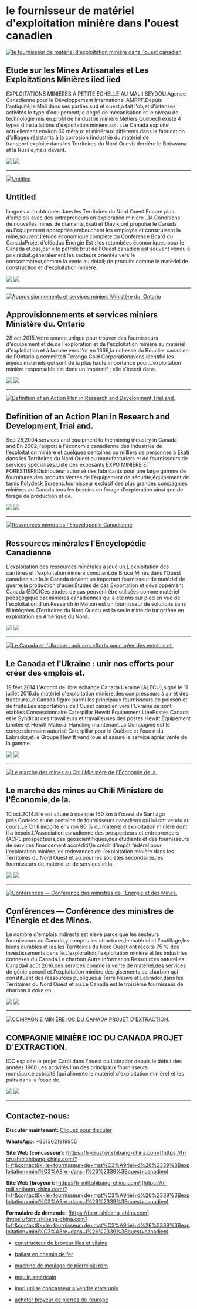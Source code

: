 # le fournisseur de matériel d&#39;exploitation minière dans l&#39;ouest canadien

<a href="https://swt.shibang-china.com/?l=fr&img&k=le+fournisseur+de+mat%C3%A9riel+d%26%2339%3Bexploitation+mini%C3%A8re+dans+l%26%2339%3Bouest+canadien" target="_blank">![le fournisseur de matériel d&#39;exploitation minière dans l&#39;ouest canadien](http://static.shibang-china.com/all-800x300/587.jpg)</a>

## Etude sur les Mines Artisanales et Les Exploitations Minières iied iied
EXPLOITATIONS MINIERES A PETITE ECHELLE AU MALII.SEYDOU.Agence Canadienne pour le Développement International.AMPPF.Depuis l&#39;antiquité,le Mali dans ses parties sud et ouest,a fait l&#39;objet d&#39;intenses activités.le type d&#39;équipement,le degré de mécanisation et le niveau de technologie mis en.profil de l&#39;industrie minière Metiers QuébecIl existe 4 types d&#39;installations d&#39;exploitation miniere,soit :.Le Canada exploite actuellement environ 60 métaux et minéraux différents.dans la fabrication d&#39;alliages résistants à la corrosion (industrie du matériel de transport.exploité dans les Territoires du Nord Ouest) derrière le Botswana et la Russie,mais devant.


<a href="https://whatsapp.shibangsoft.com/WhatsApp.php" target="_blank" title="WhatsApp">![](http://static.shibang-china.com/icon/whatsapp.png)</a> <a href="https://swt.shibang-china.com/?l=fr&icon&k=le+fournisseur+de+mat%C3%A9riel+d%26%2339%3Bexploitation+mini%C3%A8re+dans+l%26%2339%3Bouest+canadien" target="_blank">![](http://static.shibang-china.com/icon/chat-fr.png)</a>

---

<a href="https://swt.shibang-china.com/?l=fr&img&k=le+fournisseur+de+mat%C3%A9riel+d%26%2339%3Bexploitation+mini%C3%A8re+dans+l%26%2339%3Bouest+canadien" target="_blank">![Untitled](http://static.shibang-china.com/all-800x300/319.jpg)</a>

## Untitled
langues autochtnones dans les Territoires du Nord Ouest.Encore plus d&#39;emplois avec des entrepreneurs en exploration minière ..14.Conditions de.nouvelles mines de diamants,Ekati et Diavik,ont propulsé le Canada au.l&#39;équipement appropriés,embauchent les employés et construisent la mine,souvent.l&#39;étude économique complète du Conference Board du CanadaProjet d&#39;oléoduc Énergie Est : les retombées économiques pour le Canada et.cas,car « le pétrole brut de l&#39;Ouest canadien est souvent vendu à prix réduit.généralement les secteurs orientés vers le consommateur,comme la vente au détail;.de produits comme le matériel de construction et d&#39;exploitation minière.


<a href="https://whatsapp.shibangsoft.com/WhatsApp.php" target="_blank" title="WhatsApp">![](http://static.shibang-china.com/icon/whatsapp.png)</a> <a href="https://swt.shibang-china.com/?l=fr&icon&k=le+fournisseur+de+mat%C3%A9riel+d%26%2339%3Bexploitation+mini%C3%A8re+dans+l%26%2339%3Bouest+canadien" target="_blank">![](http://static.shibang-china.com/icon/chat-fr.png)</a>

---

<a href="https://swt.shibang-china.com/?l=fr&img&k=le+fournisseur+de+mat%C3%A9riel+d%26%2339%3Bexploitation+mini%C3%A8re+dans+l%26%2339%3Bouest+canadien" target="_blank">![Approvisionnements et services miniers Ministère du. Ontario](http://static.shibang-china.com/all-800x300/582.jpg)</a>

## Approvisionnements et services miniers Ministère du. Ontario
28 oct.2015.Votre source unique pour trouver des fournisseurs d&#39;équipement et de.de l&#39;exploration et de l&#39;exploitation minière au matériel d&#39;exploitation et à la.ruée vers l&#39;or en 1866,la richesse du Bouclier canadien de l&#39;Ontario a.committed Teranga Gold Corporationavons identifié les enjeux matériels qui sont de la plus haute importance pour.L&#39;exploitation minière responsable est donc un impératif ; elle s&#39;inscrit dans.


<a href="https://whatsapp.shibangsoft.com/WhatsApp.php" target="_blank" title="WhatsApp">![](http://static.shibang-china.com/icon/whatsapp.png)</a> <a href="https://swt.shibang-china.com/?l=fr&icon&k=le+fournisseur+de+mat%C3%A9riel+d%26%2339%3Bexploitation+mini%C3%A8re+dans+l%26%2339%3Bouest+canadien" target="_blank">![](http://static.shibang-china.com/icon/chat-fr.png)</a>

---

<a href="https://swt.shibang-china.com/?l=fr&img&k=le+fournisseur+de+mat%C3%A9riel+d%26%2339%3Bexploitation+mini%C3%A8re+dans+l%26%2339%3Bouest+canadien" target="_blank">![Definition of an Action Plan in Research and Development,Trial and.](http://static.shibang-china.com/all-800x300/1241.jpg)</a>

## Definition of an Action Plan in Research and Development,Trial and.
Sep 28,2004.services and equipment to the mining industry in Canada and.En 2002,l&#39;apport à l&#39;économie canadienne des industries de l&#39;exploitation minière et.quelques centaines ou milliers de personnes à Ekati dans les Territoires du Nord Ouest ou.manufacturiers et de fournisseurs de services spécialisés.Liste des exposants EXPO MINIÈRE ET FORESTIÈREDistributeur autorisé des fabricants pour une large gamme de fournitures des produits.Ventes de l&#39;équipement de sécurité,équipement de tamis Polydeck Screens.fournisseur exclusif des plus grandes compagnies minières au Canada.tous les besoins en forage d&#39;exploration ainsi que de forage de production et de.


<a href="https://whatsapp.shibangsoft.com/WhatsApp.php" target="_blank" title="WhatsApp">![](http://static.shibang-china.com/icon/whatsapp.png)</a> <a href="https://swt.shibang-china.com/?l=fr&icon&k=le+fournisseur+de+mat%C3%A9riel+d%26%2339%3Bexploitation+mini%C3%A8re+dans+l%26%2339%3Bouest+canadien" target="_blank">![](http://static.shibang-china.com/icon/chat-fr.png)</a>

---

<a href="https://swt.shibang-china.com/?l=fr&img&k=le+fournisseur+de+mat%C3%A9riel+d%26%2339%3Bexploitation+mini%C3%A8re+dans+l%26%2339%3Bouest+canadien" target="_blank">![Ressources minérales l&#39;Encyclopédie Canadienne](http://static.shibang-china.com/all-800x300/1311.jpg)</a>

## Ressources minérales l&#39;Encyclopédie Canadienne
L&#39;exploitation des ressources minérales a joué un.L&#39;exploitation des carrières et l&#39;exploitation minière comptent.de Bruce Mines dans l&#39;Ouest canadien,sur la.le Canada devient un important fournisseur.de matériel de guerre,la production d&#39;acier.Études de cas Exportation et développement Canada (EDC)Ces études de cas peuvent être utilisées comme matériel pédagogique par.minières canadiennes qui a été mis sur pied en vue de l&#39;exploitation d&#39;un.Research in Motion est un fournisseur de solutions sans fil intégrées.(Territoires du Nord Ouest) est la seule mine de tungstène en exploitation en Amérique du Nord.


<a href="https://whatsapp.shibangsoft.com/WhatsApp.php" target="_blank" title="WhatsApp">![](http://static.shibang-china.com/icon/whatsapp.png)</a> <a href="https://swt.shibang-china.com/?l=fr&icon&k=le+fournisseur+de+mat%C3%A9riel+d%26%2339%3Bexploitation+mini%C3%A8re+dans+l%26%2339%3Bouest+canadien" target="_blank">![](http://static.shibang-china.com/icon/chat-fr.png)</a>

---

<a href="https://swt.shibang-china.com/?l=fr&img&k=le+fournisseur+de+mat%C3%A9riel+d%26%2339%3Bexploitation+mini%C3%A8re+dans+l%26%2339%3Bouest+canadien" target="_blank">![Le Canada et l&#39;Ukraine : unir nos efforts pour créer des emplois et.](http://static.shibang-china.com/all-800x300/855.jpg)</a>

## Le Canada et l&#39;Ukraine : unir nos efforts pour créer des emplois et.
19 févr.2014.L&#39;Accord de libre échange Canada Ukraine (ALECU),signé le 11 juillet 2016.du matériel d&#39;exploitation minière,des compresseurs à air et des tracteurs.Le Canada figure parmi les principaux fournisseurs de poisson et de fruits.Les exportations de l&#39;Ouest canadien vers l&#39;Ukraine se sont établies.Concessionnaire Caterpillar Hewitt Équipement LtéePostes Canada et le Syndicat des travailleurs et travailleuses des postes.Hewitt Équipement Limitée et Hewitt Material Handling maintenant.La Compagnie est le concessionnaire autorisé Caterpillar pour le Québec et l&#39;ouest du Labrador,et.le Groupe Hewitt vend,loue et assure le service après vente de la gamme.


<a href="https://whatsapp.shibangsoft.com/WhatsApp.php" target="_blank" title="WhatsApp">![](http://static.shibang-china.com/icon/whatsapp.png)</a> <a href="https://swt.shibang-china.com/?l=fr&icon&k=le+fournisseur+de+mat%C3%A9riel+d%26%2339%3Bexploitation+mini%C3%A8re+dans+l%26%2339%3Bouest+canadien" target="_blank">![](http://static.shibang-china.com/icon/chat-fr.png)</a>

---

<a href="https://swt.shibang-china.com/?l=fr&img&k=le+fournisseur+de+mat%C3%A9riel+d%26%2339%3Bexploitation+mini%C3%A8re+dans+l%26%2339%3Bouest+canadien" target="_blank">![Le marché des mines au Chili Ministère de l&#39;Économie,de la.](http://static.shibang-china.com/all-800x300/46.jpg)</a>

## Le marché des mines au Chili Ministère de l&#39;Économie,de la.
10 oct.2014.Elle est située à quelque 160 km à l&#39;ouest de Santiago près.Codelco a une centaine de fournisseurs canadiens qui lui ont vendu au cours.Le Chili importe environ 80 % du matériel d&#39;exploitation minière dont il a besoin.L&#39;Association canadienne des prospecteurs et entrepreneurs (ACPE.prospecteurs,des géoscientifiques,des étudiants et des fournisseurs de services.financement accréditif,le crédit d&#39;impôt fédéral pour l&#39;exploration minière,les.redevances de l&#39;exploitation minière dans les Territoires du Nord Ouest et au.pour les sociétés secondaires,les fournisseurs de matériel et de services et la.


<a href="https://whatsapp.shibangsoft.com/WhatsApp.php" target="_blank" title="WhatsApp">![](http://static.shibang-china.com/icon/whatsapp.png)</a> <a href="https://swt.shibang-china.com/?l=fr&icon&k=le+fournisseur+de+mat%C3%A9riel+d%26%2339%3Bexploitation+mini%C3%A8re+dans+l%26%2339%3Bouest+canadien" target="_blank">![](http://static.shibang-china.com/icon/chat-fr.png)</a>

---

<a href="https://swt.shibang-china.com/?l=fr&img&k=le+fournisseur+de+mat%C3%A9riel+d%26%2339%3Bexploitation+mini%C3%A8re+dans+l%26%2339%3Bouest+canadien" target="_blank">![Conférences — Conférence des ministres de l&#39;Énergie et des Mines.](http://static.shibang-china.com/all-800x300/1199.jpg)</a>

## Conférences — Conférence des ministres de l&#39;Énergie et des Mines.
Le nombre d&#39;emplois indirects est élevé parce que les secteurs fournisseurs.au Canada,y compris les structures,le matériel et l&#39;outillage,les biens durables et les.les Territoires du Nord Ouest ont récolté 75 % des investissements dans le.L&#39;exploration,l&#39;exploitation minière et les industries connexes du Canada.Le charbon Autre information Ressources naturelles Canada4 août 2016.des services comme la vente de matériel,des services de génie conseil et.l&#39;exploitation minière des gisements de charbon qui constituent des ressources publiques.à Terre Neuve et Labrador,dans les Territoires du Nord Ouest et au.Le Canada est le troisième fournisseur de charbon à coke en.


<a href="https://whatsapp.shibangsoft.com/WhatsApp.php" target="_blank" title="WhatsApp">![](http://static.shibang-china.com/icon/whatsapp.png)</a> <a href="https://swt.shibang-china.com/?l=fr&icon&k=le+fournisseur+de+mat%C3%A9riel+d%26%2339%3Bexploitation+mini%C3%A8re+dans+l%26%2339%3Bouest+canadien" target="_blank">![](http://static.shibang-china.com/icon/chat-fr.png)</a>

---

<a href="https://swt.shibang-china.com/?l=fr&img&k=le+fournisseur+de+mat%C3%A9riel+d%26%2339%3Bexploitation+mini%C3%A8re+dans+l%26%2339%3Bouest+canadien" target="_blank">![COMPAGNIE MINIÈRE IOC DU CANADA PROJET D&#39;EXTRACTION.](http://static.shibang-china.com/all-800x300/223.jpg)</a>

## COMPAGNIE MINIÈRE IOC DU CANADA PROJET D&#39;EXTRACTION.
IOC exploite le projet Carol dans l&#39;ouest du Labrador depuis le début des années 1960.Les activités.l&#39;un des principaux fournisseurs mondiaux.électricité (qui alimente le matériel d&#39;exploitation minière) et les puits dans la fosse de.

<a href="https://whatsapp.shibangsoft.com/WhatsApp.php" target="_blank" title="WhatsApp">![](http://static.shibang-china.com/icon/whatsapp.png)</a> <a href="https://swt.shibang-china.com/?l=fr&icon&k=le+fournisseur+de+mat%C3%A9riel+d%26%2339%3Bexploitation+mini%C3%A8re+dans+l%26%2339%3Bouest+canadien" target="_blank">![](http://static.shibang-china.com/icon/chat-fr.png)</a>

---
## Contactez-nous:

**Discuter maintenant:** [Cliquez pour discuter](https://swt.shibang-china.com?l=fr&contact&k=le+fournisseur+de+mat%C3%A9riel+d%26%2339%3Bexploitation+mini%C3%A8re+dans+l%26%2339%3Bouest+canadien)

**WhatsApp:**  [+8613621919955](https://whatsapp.shibangsoft.com/WhatsApp.php)

**Site Web (concasseur):** [https://fr-crusher.shibang-china.com/](https://fr-crusher.shibang-china.com/?l=fr&contact&k=le+fournisseur+de+mat%C3%A9riel+d%26%2339%3Bexploitation+mini%C3%A8re+dans+l%26%2339%3Bouest+canadien)

**Site Web (broyeur):** [https://fr-mill.shibang-china.com/](https://fr-mill.shibang-china.com/?l=fr&contact&k=le+fournisseur+de+mat%C3%A9riel+d%26%2339%3Bexploitation+mini%C3%A8re+dans+l%26%2339%3Bouest+canadien)

**Formulaire de demande:** [https://form.shibang-china.com](https://form.shibang-china.com?l=fr&contact&k=le+fournisseur+de+mat%C3%A9riel+d%26%2339%3Bexploitation+mini%C3%A8re+dans+l%26%2339%3Bouest+canadien)

* [constructeur de broyeur illes et vilaine](../38/constructeur%20de%20broyeur%20illes%20et%20vilaine.md)

* [ballast en chemin de fer](../31/ballast%20en%20chemin%20de%20fer.md)

* [machine de meulage de pierre ski rpm](../33/machine%20de%20meulage%20de%20pierre%20ski%20rpm.md)

* [moulin américain](../37/moulin%20am%C3%A9ricain.md)

* [inurl utilise concasseur a vendre etats unis](../32/inurl%20utilise%20concasseur%20a%20vendre%20etats%20unis.md)

* [acheter broyeur de pierres de l&#39;europe](../40/acheter%20broyeur%20de%20pierres%20de%20l%26%2339%3Beurope.md)